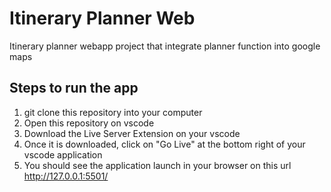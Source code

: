 # Itinerary Planner Web
 Itinerary planner webapp project that integrate planner function into google maps


## Steps to run the app
1. git clone this repository into your computer
2. Open this repository on vscode
3. Download the Live Server Extension on your vscode
4. Once it is downloaded, click on "Go Live" at the bottom right of your vscode application
5. You should see the application launch in your browser on this url http://127.0.0.1:5501/
